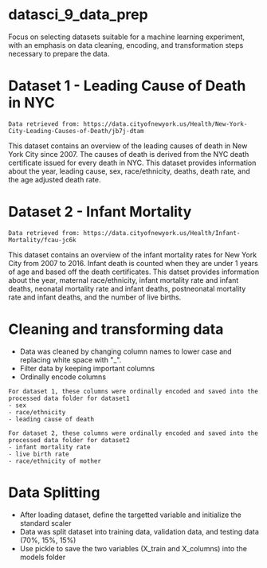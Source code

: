 # datasci_9_data_prep
Focus on selecting datasets suitable for a machine learning experiment, with an emphasis on data cleaning, encoding, and transformation steps necessary to prepare the data. 

# Dataset 1 - Leading Cause of Death in NYC
```
Data retrieved from: https://data.cityofnewyork.us/Health/New-York-City-Leading-Causes-of-Death/jb7j-dtam
```
This dataset contains an overview of the leading causes of death in New York City since 2007. The causes of death is derived from the NYC death certificate issued for every death in NYC. This dataset provides information about the year, leading cause, sex, race/ethnicity, deaths, death rate, and the age adjusted death rate.


# Dataset 2 - Infant Mortality
```
Data retrieved from: https://data.cityofnewyork.us/Health/Infant-Mortality/fcau-jc6k
```
This dataset contains an overview of the infant mortality rates for New York City from 2007 to 2016. Infant death is counted when they are under 1 years of age and based off the death certificates. This datset provides information about the year, maternal race/ethnicity, infant mortality rate and infant deaths, neonatal mortality rate and infant deaths, postneonatal mortality rate and infant deaths, and the number of live births.

# Cleaning and transforming data
- Data was cleaned by changing column names to lower case and replacing white space with "_".
- Filter data by keeping important columns
- Ordinally encode columns 
```
For dataset 1, these columns were ordinally encoded and saved into the processed data folder for dataset1
- sex
- race/ethnicity
- leading cause of death
```

```
For dataset 2, these columns were ordinally encoded and saved into the processed data folder for dataset2
- infant mortality rate
- live birth rate
- race/ethnicity of mother
```

# Data Splitting
- After loading dataset, define the targetted variable and initialize the standard scaler
- Data was split dataset into training data, validation data, and testing data (70%, 15%, 15%)
- Use pickle to save the two variables (X_train and X_columns) into the models folder

